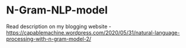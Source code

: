 # N-Gram-NLP-model
Read description on my blogging website - https://capablemachine.wordpress.com/2020/05/31/natural-language-processing-with-n-gram-model-2/
